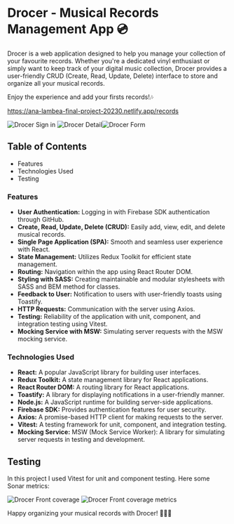 # Drocer - Musical Records Management App 💿

Drocer is a web application designed to help you manage your collection of your favourite records. Whether you're a dedicated vinyl enthusiast or simply want to keep track of your digital music collection, Drocer provides a user-friendly CRUD (Create, Read, Update, Delete) interface to store and organize all your musical records.

Enjoy the experience and add your firsts records!🎶

https://ana-lambea-final-project-20230.netlify.app/records

![Drocer Sign in](https://cdn.discordapp.com/attachments/1145135177534812231/1154171179058331688/drocer-signin.png)
![Drocer Detail](https://cdn.discordapp.com/attachments/1145135177534812231/1154171178160754819/drocer-initial-detail.png)![Drocer Form](https://cdn.discordapp.com/attachments/1145135177534812231/1154171177359642634/drocer-form.png)

## Table of Contents

- Features
- Technologies Used
- Testing

### Features

- **User Authentication:** Logging in with Firebase SDK authentication through GitHub.
- **Create, Read, Update, Delete (CRUD):** Easily add, view, edit, and delete musical records.
- **Single Page Application (SPA):** Smooth and seamless user experience with React.
- **State Management:** Utilizes Redux Toolkit for efficient state management.
- **Routing:** Navigation within the app using React Router DOM.
- **Styling with SASS:** Creating maintainable and modular stylesheets with SASS and BEM method for classes.
- **Feedback to User:** Notification to users with user-friendly toasts using Toastify.
- **HTTP Requests:** Communication with the server using Axios.
- **Testing:** Reliability of the application with unit, component, and integration testing using Vitest.
- **Mocking Service with MSW:** Simulating server requests with the MSW mocking service.

### Technologies Used

- **React:** A popular JavaScript library for building user interfaces.
- **Redux Toolkit:** A state management library for React applications.
- **React Router DOM:** A routing library for React applications.
- **Toastify:** A library for displaying notifications in a user-friendly manner.
- **Node.js:** A JavaScript runtime for building server-side applications.
- **Firebase SDK:** Provides authentication features for user security.
- **Axios:** A promise-based HTTP client for making requests to the server.
- **Vitest:** A testing framework for unit, component, and integration testing.
- **Mocking Service:**
  MSW (Mock Service Worker): A library for simulating server requests in testing and development.

## Testing

In this project I used Vitest for unit and component testing.
Here some Sonar metrics:

![Drocer Front coverage](https://cdn.discordapp.com/attachments/1145135177534812231/1156617901139316746/Captura_de_pantalla_2023-09-27_162333.png)
![Drocer Front coverage metrics](https://cdn.discordapp.com/attachments/1145135177534812231/1156617900854087691/Captura_de_pantalla_2023-09-27_162259.png)

Happy organizing your musical records with Drocer! 🎵📀🎶
